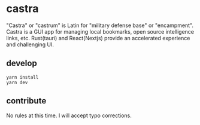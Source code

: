 # castra

"Castra" or "castrum" is Latin for "military defense base" or "encampment".  
Castra is a GUI app for managing local bookmarks, open source intelligence links, etc. Rust(tauri) and React(Nextjs) provide an accelerated experience and challenging UI.

## develop
```
yarn install
yarn dev
```

## contribute
No rules at this time. I will accept typo corrections.

